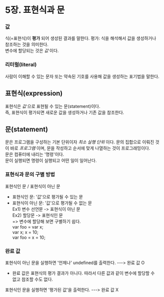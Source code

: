 # 5장. 표현식과 문
### 값
식(=표현식)이 __평가__ 되어 생성된 결과를 말한다.
평가: 식을 해석해서 값을 생성하거나 참조하는 것을 의미한다.  
변수에 할당되는 것은 _값_ 이다.

### 리터럴(literal)
사람이 이해할 수 있는 문자 또는 약속된 기호를 사용해 값을 생성하는 표기법을 말한다.

## 표현식(expression)
표현식은 _값_ 으로 표현될 수 있는 문(statement)이다.  
즉, 표현식이 평가되면 새로운 값을 생성하거나 기존 값을 참조한다.

## 문(statement)
문은 프로그램을 구성하는 기본 단위이자 _최소 실행 단위_ 이다.
문의 집합으로 이뤄진 것이 바로 _프로그램_ 이며, 문을 작성하고 순서에 맞게 나열하는 것이 프로그래밍이다.  
문은 컴퓨터에 내리는 '명령'이다.  
문이 실행되면 명령이 실행되고 어떤 일이 일어난다.

### 표현식과 문의 구별 방법
표현식인 문 / 표현식이 아닌 문
- 표현식인 문: '값'으로 평가될 수 있는 문
- 표현식이 아닌 문: '값'으로 평가될 수 없는 문  
Ex1) 변수 선언문 -> 표현식이 아닌 문  
Ex2) 할당문 -> 표현식인 문  
=> 변수에 할당해 보면 구별하기 쉽다.  
var foo = var x;  
var x; x = 10;  
var foo = x = 10;  

### 완료 값
표현식이 아닌 문을 실행하면 '언제나' undefined를 출력한다. ---> 완료 값 O  
- 완료 값은 표현식의 평가 결과가 아니다. 따라서 다른 값과 같이 변수에 할당할 수 없고 참조할 수도 없다.  

표현식인 문을 실행하면 '평가된 값'을 출력한다. ---> 완료 값 X


